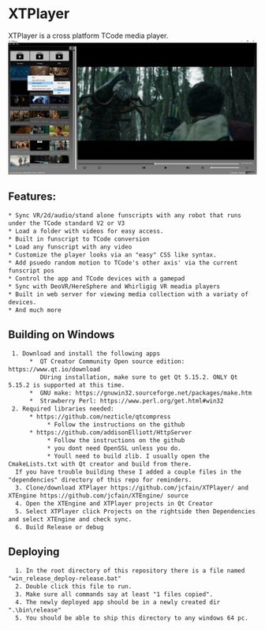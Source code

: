 # XTPlayer
XTPlayer is a cross platform TCode media player. 
![Main window](/main.jpg)

## Features: 
    * Sync VR/2d/audio/stand alone funscripts with any robot that runs under the TCode standard V2 or V3 
    * Load a folder with videos for easy access.
    * Built in funscript to TCode conversion
    * Load any funscript with any video
    * Customize the player looks via an "easy" CSS like syntax.
    * Add psuedo random motion to TCode's other axis' via the current funscript pos
    * Control the app and TCode devices with a gamepad
    * Sync with DeoVR/HereSphere and Whirligig VR meadia players
    * Built in web server for viewing media collection with a variaty of devices.
    * And much more


## Building on Windows
     1. Download and install the following apps
          *  QT Creator Community Open source edition: https://www.qt.io/download 
             DUring installation, make sure to get Qt 5.15.2. ONLY Qt 5.15.2 is supported at this time.
          *  GNU make: https://gnuwin32.sourceforge.net/packages/make.htm
          *  Strawberry Perl: https://www.perl.org/get.html#win32
     2. Required libraries needed:
          * https://github.com/nezticle/qtcompress
               * Follow the instructions on the github
          * https://github.com/addisonElliott/HttpServer
               * Follow the instructions on the github
               * you dont need OpenSSL unless you do.
               * Youll need to build zlib. I usually open the CmakeLists.txt with Qt creator and build from there.
      If you have trouble building these I added a couple files in the "dependencies" directory of this repo for reminders.
      3. Clone/download XTPlayer https://github.com/jcfain/XTPlayer/ and XTEngine https://github.com/jcfain/XTEngine/ source 
      4. Open the XTEngine and XTPlayer projects in Qt Creator
      5. Select XTPlayer click Projects on the rightside then Dependencies and select XTEngine and check sync.
      6. Build Release or debug
          
 ## Deploying
      1. In the root directory of this repository there is a file named "win_release_deploy-release.bat"
      2. Double click this file to run.
      3. Make sure all commands say at least "1 files copied".
      4. The newly deployed app should be in a newly created dir ".\bin\release"
      5. You should be able to ship this directory to any windows 64 pc.
    


